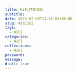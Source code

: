 ```yaml
---
title: NiFi性能调优
subtitle: 
date: 2024-07-08T11:35:01+08:00
slug: 41a1352
tags:
  - NiFi
categories:
  - NiFI
collections:
  - NiFi
password: 
message: 
draft: true
---
```



